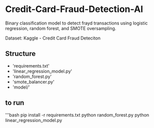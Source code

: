 # Credit-Card-Fraud-Detection-AI
Binary classification model to detect frayd transactions using logistic regression, random forest, and SMOTE oversampling. 

Dataset: Kaggle - Credit Card Fraud Deteciton 

## Structure
- 'requirements.txt'
- 'linear_regression_model.py'
- 'random_forest.py'
- 'smote_balancer.py'
- 'model/'

## to run
'''bash
pip install -r requirements.txt
python random_forest.py
python linear_regression_model.py
